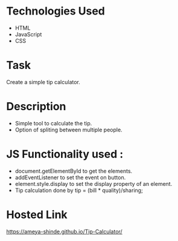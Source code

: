 # Technologies Used
- HTML
- JavaScript
- CSS

# Task 
Create a simple tip calculator.

# Description
- Simple tool to calculate the tip.
- Option of spliting between multiple people.

# JS Functionality used : 
- document.getElementById to get the elements.
- addEventListener to set the event on button.
- element.style.display to set the display property of an element.
- Tip calculation done by tip = (bill * quality)/sharing;

# Hosted Link
https://ameya-shinde.github.io/Tip-Calculator/
